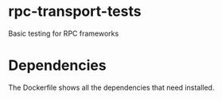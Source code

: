 # rpc-transport-tests
Basic testing for RPC frameworks

# Dependencies
The Dockerfile shows all the dependencies that need installed.
